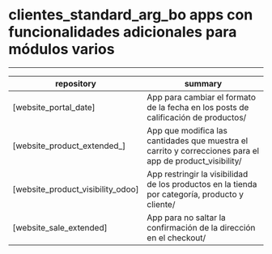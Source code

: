 # clientes_standard_arg_bo apps con funcionalidades adicionales para módulos varios

-----
repository |  summary
--- | --- 
[website_portal_date]| App para cambiar el formato de la fecha en los posts de calificación de productos/
[website_product_extended_]| App que modifica las cantidades que muestra el carrito y correcciones para el app de product_visibility/
[website_product_visibility_odoo]| App restringir la visibilidad de los productos en la tienda por categoría, producto y cliente/
[website_sale_extended]| App para no saltar la confirmación de la dirección en el checkout/
